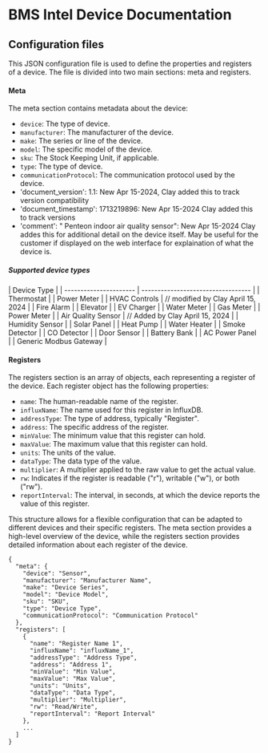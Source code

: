 # BMS Intel Device Documentation

## Configuration files

This JSON configuration file is used to define the properties and registers of a device. The file is divided into two main sections: meta and registers.

#### Meta

The meta section contains metadata about the device:

- `device`: The type of device.
- `manufacturer`: The manufacturer of the device.
- `make`: The series or line of the device.
- `model`: The specific model of the device.
- `sku`: The Stock Keeping Unit, if applicable.
- `type`: The type of device.
- `communicationProtocol`: The communication protocol used by the device.
- 'document_version': 1.1: New Apr 15-2024, Clay added this to track version compatibility
- 'document_timestamp': 1713219896: New Apr 15-2024 Clay added this to track versions
- 'comment': " Penteon indoor air quality sensor": New Apr 15-2024 Clay addes this for additional detail on the device itself. May be useful for the customer if displayed on the web interface for explaination of what the device is.

##### Supported device types

| Device Type            |
| ---------------------- | ---------------------------------- |
| Thermostat             |
| Power Meter            |
| HVAC Controls          | // modified by Clay April 15, 2024 |
| Fire Alarm             |
| Elevator               |
| EV Charger             |
| Water Meter            |
| Gas Meter              |
| Power Meter            |
| Air Quality Sensor     | // Added by Clay April 15, 2024    |
| Humidity Sensor        |
| Solar Panel            |
| Heat Pump              |
| Water Heater           |
| Smoke Detector         |
| CO Detector            |
| Door Sensor            |
| Battery Bank           |
| AC Power Panel         |
| Generic Modbus Gateway |

#### Registers

The registers section is an array of objects, each representing a register of the device. Each register object has the following properties:

- `name`: The human-readable name of the register.
- `influxName`: The name used for this register in InfluxDB.
- `addressType`: The type of address, typically "Register".
- `address`: The specific address of the register.
- `minValue`: The minimum value that this register can hold.
- `maxValue`: The maximum value that this register can hold.
- `units`: The units of the value.
- `dataType`: The data type of the value.
- `multiplier`: A multiplier applied to the raw value to get the actual value.
- `rw`: Indicates if the register is readable ("r"), writable ("w"), or both ("rw").
- `reportInterval`: The interval, in seconds, at which the device reports the value of this register.

This structure allows for a flexible configuration that can be adapted to different devices and their specific registers. The meta section provides a high-level overview of the device, while the registers section provides detailed information about each register of the device.

```
{
  "meta": {
    "device": "Sensor",
    "manufacturer": "Manufacturer Name",
    "make": "Device Series",
    "model": "Device Model",
    "sku": "SKU",
    "type": "Device Type",
    "communicationProtocol": "Communication Protocol"
  },
  "registers": [
    {
      "name": "Register Name 1",
      "influxName": "influxName_1",
      "addressType": "Address Type",
      "address": "Address 1",
      "minValue": "Min Value",
      "maxValue": "Max Value",
      "units": "Units",
      "dataType": "Data Type",
      "multiplier": "Multiplier",
      "rw": "Read/Write",
      "reportInterval": "Report Interval"
    },
    ...
  ]
}
```
